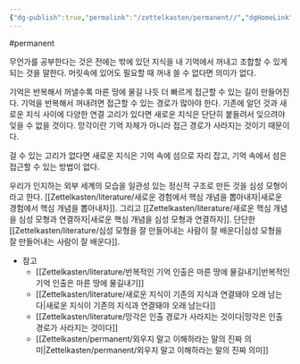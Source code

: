 ```yaml
---
{"dg-publish":true,"permalink":"/zettelkasten/permanent//","dgHomeLink":true,"dgPassFrontmatter":false}
---
```


#permanent

무언가를 공부한다는 것은 전에는 밖에 있던 지식을 내 기억에서 꺼내고 조합할 수 있게 되는 것을 말한다. 머릿속에 있어도 필요할 때 꺼내 쓸 수 없다면 의미가 없다.

기억은 반복해서 꺼낼수록 마른 땅에 물길 나듯 더 빠르게 접근할 수 있는 길이 만들어진다. 기억을 반복해서 꺼내려면 접근할 수 있는 경로가 많아야 한다. 기존에 알던 것과 새로운 지식 사이에 다양한 연결 고리가 있다면 새로운 지식은 단단히 붙들려서 잊으려야 잊을 수 없을 것이다. 망각이란 기억 자체가 아니라 접근 경로가 사라지는 것이기 때문이다. 

걸 수 있는 고리가 없다면 새로운 지식은 기억 속에 섬으로 자리 잡고, 기억 속에서 섬은 접근할 수 있는 방법이 없다.

우리가 인지하는 외부 세계의 모습을 일관성 있는 정신적 구조로 만든 것을 심성 모형이라고 한다. [[Zettelkasten/literature/새로운 경험에서 핵심 개념을 뽑아내자|새로운 경험에서 핵심 개념을 뽑아내자]]. 그리고 [[Zettelkasten/literature/새로운 핵심 개념을 심성 모형과 연결하자|새로운 핵심 개념을 심성 모형과 연결하자]]. 단단한 [[Zettelkasten/literature/심성 모형을 잘 만들어내는 사람이 잘 배운다|심성 모형을 잘 만들어내는 사람이 잘 배운다]].


- 참고
    - [[Zettelkasten/literature/반복적인 기억 인출은 마른 땅에 물길내기|반복적인 기억 인출은 마른 땅에 물길내기]]
    - [[Zettelkasten/literature/새로운 지식이 기존의 지식과 연결돼야 오래 남는다|새로운 지식이 기존의 지식과 연결돼야 오래 남는다]]
    - [[Zettelkasten/literature/망각은 인출 경로가 사라지는 것이다|망각은 인출 경로가 사라지는 것이다]]
    - [[Zettelkasten/permanent/외우지 말고 이해하라는 말의 진짜 의미|Zettelkasten/permanent/외우지 말고 이해하라는 말의 진짜 의미]]
